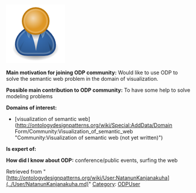 [![Image:ODPUser.png](../images/a/a6/ODPUser.png)](../Image/ODPUser.png.md "Image:ODPUser.png")




  





__Main motivation for joining ODP community:__ Would like to use ODP to solve the semantic web problem in the domain of visualization.


__Possible main contribution to ODP community:__ To have some help to solve modeling problems


__Domains of interest:__



* [visualization of semantic web](http://ontologydesignpatterns.org/wiki/Special:AddData/Domain Form/Community:Visualization_of_semantic_web "Community:Visualization of semantic web (not yet written)")


__Is expert of:__


  

__How did I know about ODP:__ conference/public events, surfing the web






Retrieved from "[http://ontologydesignpatterns.org/wiki/User:NatanunKanjanakuha](../User/NatanunKanjanakuha.md)"
 [Category](http://ontologydesignpatterns.org/wiki/Special:Categories "Special:Categories"): [ODPUser](../Category/ODPUser.md "Category:ODPUser")